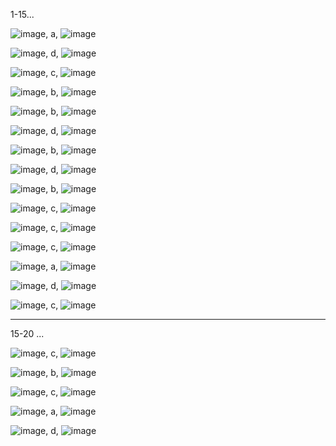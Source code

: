 1-15...

![image](https://github.com/user-attachments/assets/e24788eb-94f8-4a23-84fc-8b6a54e252a1), a, ![image](https://github.com/user-attachments/assets/d8bfdf9b-e8a9-44d9-a268-87639ae26bd5)

![image](https://github.com/user-attachments/assets/a0e80678-24c2-410b-8e23-6cc5a87f4565), d, ![image](https://github.com/user-attachments/assets/dfa4cd48-f388-48e5-8fe5-b3a4f3eb53ee)

![image](https://github.com/user-attachments/assets/796e72c1-4b78-47cf-b636-1cf573151c94), c, ![image](https://github.com/user-attachments/assets/f9db9909-5ce6-4b6e-b7dd-b87ab401dd21)

![image](https://github.com/user-attachments/assets/00ce869b-617a-424b-a2e4-ed54e251e122), b, ![image](https://github.com/user-attachments/assets/16068bc0-f554-432c-9eef-f8ddd38a8170)

![image](https://github.com/user-attachments/assets/6ae3d667-ed07-4824-b6af-98535c523acb), b, ![image](https://github.com/user-attachments/assets/e4635c78-f71b-4f67-9b29-7e8b8cf4b85b)

![image](https://github.com/user-attachments/assets/5f17c0ca-f2d1-4235-9a0e-4fc234116248), d, ![image](https://github.com/user-attachments/assets/cba9e6e0-45d2-441b-ab4f-e0c1086086b5)

![image](https://github.com/user-attachments/assets/847e13e2-0239-4c08-b7d3-580d56e369c2), b, ![image](https://github.com/user-attachments/assets/36b4d2b7-3e85-483c-a1f4-c9bfbefa58b1)

![image](https://github.com/user-attachments/assets/0ceca4bb-d5d5-4677-adbf-6f1caeb8eaf7), d, ![image](https://github.com/user-attachments/assets/cdd06be0-ba6c-4035-923d-063c96b5383b)

![image](https://github.com/user-attachments/assets/2778a19a-9a33-40bc-92c4-10f2d401c459), b, ![image](https://github.com/user-attachments/assets/1d42e690-e546-4c3b-8116-2e730798db15)

![image](https://github.com/user-attachments/assets/83bf7f73-e390-40f9-bbb1-441abfdee4a9), c, ![image](https://github.com/user-attachments/assets/339383e7-9b4e-4ef4-aa0c-7ee2295a4b63)

![image](https://github.com/user-attachments/assets/97146904-3ace-40b1-afe6-1ecfdc6e07ba), c, ![image](https://github.com/user-attachments/assets/69d509d2-e0fe-498d-8429-3a957b3f990b)

![image](https://github.com/user-attachments/assets/31f4dca2-145f-40f9-84a2-0cbaad4617f0), c, ![image](https://github.com/user-attachments/assets/73e44063-13bf-4163-a43d-839e1ef5f63b)

![image](https://github.com/user-attachments/assets/b2d74ae2-d132-40fe-bd0f-0dbabd9f59b3), a, ![image](https://github.com/user-attachments/assets/a017498a-1c93-4bb9-9a9b-281f895c4036)

![image](https://github.com/user-attachments/assets/ffdbb547-1102-4e4b-ab2b-1f21c0208de6), d, ![image](https://github.com/user-attachments/assets/3d664234-cf1a-40bc-8b09-51fbe5fb0ce0)

![image](https://github.com/user-attachments/assets/d9b6ecb4-36ea-455c-956b-632fad82dd26), c, ![image](https://github.com/user-attachments/assets/5c35bff9-4216-4ffc-97dd-2857ff2c63c0)

---
15-20 ...

![image](https://github.com/user-attachments/assets/2c655a78-619b-476b-b1fd-cab65724e058), c, ![image](https://github.com/user-attachments/assets/4f613d92-5a38-4472-87c9-5c8bed0d4cf3)

![image](https://github.com/user-attachments/assets/bc22f1e3-6d46-43e5-a543-e68aa4cae133), b, ![image](https://github.com/user-attachments/assets/e785ec2e-eaff-49ce-a213-51907c3c1025)

![image](https://github.com/user-attachments/assets/e4dd7065-bd4e-4aa6-bd55-84f3727fa795), c, ![image](https://github.com/user-attachments/assets/adf930dd-fec7-4943-8023-4261198b87b0)

![image](https://github.com/user-attachments/assets/bafadd97-87f9-4bc2-847d-5dda6be5d742), a, ![image](https://github.com/user-attachments/assets/f5bd0e03-7de8-40d1-a4cb-f1ccba19066b)

![image](https://github.com/user-attachments/assets/e436b8af-387b-43a9-a54c-6ba57457b213), d, ![image](https://github.com/user-attachments/assets/267d5018-32cc-4fd2-9d07-588623f5cbb2)

